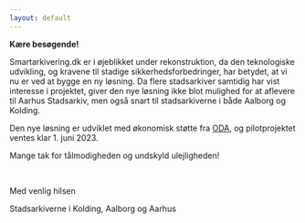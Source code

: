 ```yaml
---
layout: default
---
```


**Kære besøgende!**

Smartarkivering.dk er i øjeblikket under rekonstruktion, da den teknologiske udvikling, og kravene til stadige sikkerhedsforbedringer, har betydet, at vi nu er ved at bygge en ny løsning. Da flere stadsarkiver samtidig har vist interesse i projektet, giver den nye løsning ikke blot mulighed for at aflevere til Aarhus Stadsarkiv, men også snart til stadsarkiverne i både Aalborg og Kolding.

Den nye løsning er udviklet med økonomisk støtte fra [ODA](https://www.dkarkiver.dk), og pilotprojektet ventes klar 1. juni 2023.

Mange tak for tålmodigheden og undskyld ulejligheden!

<br>

Med venlig hilsen

Stadsarkiverne i Kolding, Aalborg og Aarhus

